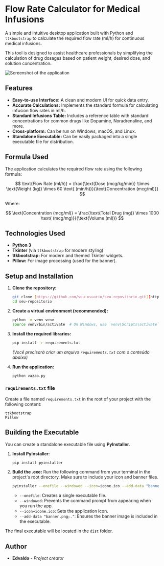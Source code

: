 # Flow Rate Calculator for Medical Infusions

A simple and intuitive desktop application built with Python and `ttkbootstrap` to calculate the required flow rate (ml/h) for continuous medical infusions.

This tool is designed to assist healthcare professionals by simplifying the calculation of drug dosages based on patient weight, desired dose, and solution concentration.

![Screenshot of the application](https://ibb.co/6RpWJQ1z)


## Features

-   **Easy-to-use Interface:** A clean and modern UI for quick data entry.
-   **Accurate Calculations:** Implements the standard formula for calculating infusion flow rates in ml/h.
-   **Standard Infusions Table:** Includes a reference table with standard concentrations for common drugs like Dopamine, Noradrenaline, and more.
-   **Cross-platform:** Can be run on Windows, macOS, and Linux.
-   **Standalone Executable:** Can be easily packaged into a single executable file for distribution.

## Formula Used

The application calculates the required flow rate using the following formula:

$$ \text{Flow Rate (ml/h)} = \frac{\text{Dose (mcg/kg/min)} \times \text{Weight (kg)} \times 60 \text{ (min/h)}}{\text{Concentration (mcg/ml)}} $$

Where:

$$ \text{Concentration (mcg/ml)} = \frac{\text{Total Drug (mg)} \times 1000 \text{ (mcg/mg)}}{\text{Volume (ml)}} $$

## Technologies Used

-   **Python 3**
-   **Tkinter** (via `ttkbootstrap` for modern styling)
-   **ttkbootstrap:** For modern and themed Tkinter widgets.
-   **Pillow:** For image processing (used for the banner).

## Setup and Installation

1.  **Clone the repository:**
    ```bash
    git clone [https://github.com/seu-usuario/seu-repositorio.git](https://github.com/seu-usuario/seu-repositorio.git)
    cd seu-repositorio
    ```

2.  **Create a virtual environment (recommended):**
    ```bash
    python -m venv venv
    source venv/bin/activate  # On Windows, use `venv\Scripts\activate`
    ```

3.  **Install the required libraries:**
    ```bash
    pip install -r requirements.txt
    ```
    *(Você precisará criar um arquivo `requirements.txt` com o conteúdo abaixo)*

4.  **Run the application:**
    ```bash
    python vazao.py
    ```

### `requirements.txt` file

Create a file named `requirements.txt` in the root of your project with the following content:

```
ttkbootstrap
Pillow
```

## Building the Executable

You can create a standalone executable file using **PyInstaller**.

1.  **Install PyInstaller:**
    ```bash
    pip install pyinstaller
    ```

2.  **Build the .exe:**
    Run the following command from your terminal in the project's root directory. Make sure to include your icon and banner files.
    ```bash
    pyinstaller --onefile --windowed --icon=icone.ico --add-data "banner.png;." vazao.py
    ```
    -   `--onefile`: Creates a single executable file.
    -   `--windowed`: Prevents the command prompt from appearing when you run the app.
    -   `--icon=icone.ico`: Sets the application icon.
    -   `--add-data "banner.png;."`: Ensures the banner image is included in the executable.

The final executable will be located in the `dist` folder.

## Author

-   **Edvaldo** - *Project creator*
